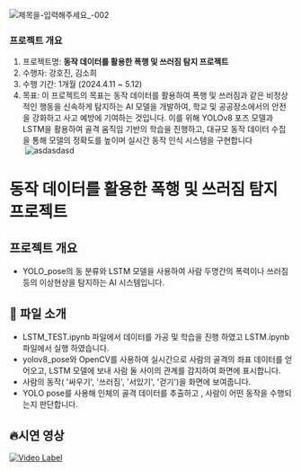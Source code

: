 ![제목을-입력해주세요_-002](https://github.com/DS-21-FIN-Project/Anomaly_detection/assets/83691399/250d94bf-7b2d-4f0b-9afd-8919681deb4a)

### 프로젝트 개요
1. 프로젝트명: **동작 데이터를 활용한 폭행 및 쓰러짐 탐지 프로젝트**
2. 수행자: 강호진, 김소희
3. 수행 기간: 1개월 (2024.4.11 \~ 5.12)
4. 목표: 이 프로젝트의 목표는 동작 데이터를 활용하여 폭행 및 쓰러짐과 같은 비정상적인 행동을 신속하게 탐지하는 AI 모델을 개발하여, 학교 및 공공장소에서의 안전을 강화하고 사고 예방에 기여하는 것입니다. 이를 위해 YOLOv8 포즈 모델과 LSTM을 활용하여 골격 움직임 기반의 학습을 진행하고, 대규모 동작 데이터 수집을 통해 모델의 정확도를 높이며 실시간 동작 인식 시스템을 구현합니다 </br>
&nbsp;![asdasdasd](https://github.com/DS-21-FIN-Project/Anomaly_detection/assets/83691399/6c0c2b8e-25ce-44eb-b282-ec406ad30052)





# 동작 데이터를 활용한 폭행 및 쓰러짐 탐지 프로젝트

## 프로젝트 개요
- YOLO_pose의 동 분류와 LSTM 모델을 사용하여 사람 두명간의 폭력이나 쓰러짐등의 이상현상을 탐지하는 AI 시스템입니다.

## 📎 파일 소개

- LSTM_TEST.ipynb 파일에서 데이터를 가공 및 학습을 진행 하였고 LSTM.ipynb 파일에서 실행 하였습니다.
- yolov8_pose와 OpenCV를 사용하여 실시간으로 사람의 골격의 좌표 데이터를 얻어오고, LSTM 모델에 보내 사람 둘 사이의 관계를 감지하여 화면에 표시합니다. 
- 사람의 동작( '싸우기', '쓰러짐', '서있기', '걷기')을 화면에 보여줍니다.
- YOLO pose를 사용해 인체의 골격 데이터를 추출하고 , 사람이 어떤 동작을 수행되는지 판단합니다.
  
## 🔥시연 영상

[![Video Label](http://img.youtube.com/vi/W1gfykFzkDc/0.jpg)](https://youtu.be/W1gfykFzkDc)
